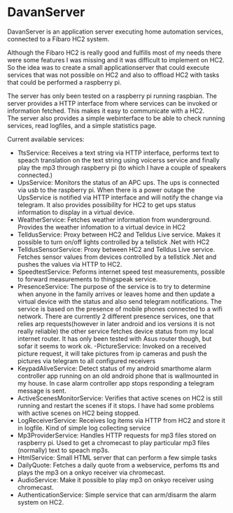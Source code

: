 # DavanServer
DavanServer is an application server executing home automation services, connected to a Fibaro HC2 system.

Although the Fibaro HC2 is really good and fulfills most of my needs there were some features I was missing and it 
was difficult to implement on HC2. So the idea was to create a small applicationserver that could execute services 
that was not possible on HC2 and also to offload HC2 with tasks that could be performed a raspberry pi. 

The server has only been tested on a raspberry pi running raspbian. The server provides a HTTP interface from where services can be invoked
or information fetched. This makes it easy to communicate with a HC2.<br>
The server also provides a simple webinterface to be able to check running services, read logfiles, and a simple statistics page.

Current available services:<br>
- TtsService: Receives a text string via HTTP interface, performs text to speach translation on the text string using voicerss service and
finally play the mp3 through raspberry pi (to which I have a couple of speakers connected.) <br>
- UpsService: Monitors the status of an APC ups. The ups is connected via usb to the raspberry pi. When there is a power outage the UpsService 
is notified via HTTP interface and will notify the change via telegram. It also provides possibility for HC2 to get ups status information 
to display in a virtual device.<br>
- WeatherService: Fetches weather information from wunderground. Provides the weather infomation to a virtual device in HC2 
- TelldusService: Proxy between HC2 and Telldus Live service. Makes it possible to turn on/off lights controlled by a tellstick .Net 
with HC2
- TelldusSensorService: Proxy between HC2 and Telldus Live service. Fetches sensor values from devices controlled by a tellstick .Net and 
pushes the values via HTTP to HC2.
- SpeedtestService: Peforms internet speed test measurements, possible to forward measurements to thingspeak service.
- PresenceService: The purpose of the service is to try to determine when anyone in the family arrives or leaves home and then update a 
virtual device with the status and also send telegram notifications. 
The service is based on the presence of mobile phones connected to a wifi network. 
There are currently 2 different presence services, one that relies arp requests(however in later android and ios versions it is not really reliable) 
the other service fetches device status from my local internet router. It has only been tested with Asus router though, but sofar it seems 
to work ok.
-PictureService: Invoked on a received picture request, it will take pictures from ip cameras and push the pictures via telegram to
all configured receivers 
- KeypadAliveService: Detect status of my android smarthome alarm controller app running on an old android phone that is wallmounted in my house.
In case alarm controller app stops responding a telegram message is sent.
- ActiveScenesMonitorService: Verifies that active scenes on HC2 is still running and restart the scenes if it stops. I have had some problems
with active scenes on HC2 being stopped.
- LogReceiverService: Receives log items via HTTP from HC2 and store it in logfile. Kind of simple log collecting service
- Mp3ProviderService: Handles HTTP requests for mp3 files stored on raspberry pi. Used to get a chromecast to play particular mp3 files 
(normally) text to speach mp3s.
- HtmlService: Small HTML server that can perform a few simple tasks
- DailyQuote: Fetches a daily quote from a webservice, perfoms tts and plays the mp3 on a onkyo receiver via chromecast. 
- AudioService: Make it possible to play mp3 on onkyo receiver using chromecast.
- AuthenticationService: Simple service that can arm/disarm the alarm system on HC2. 

